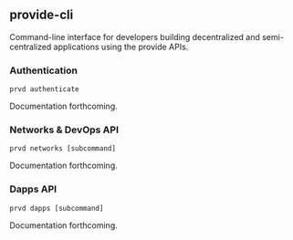 ## provide-cli

Command-line interface for developers building decentralized and semi-centralized applications using the provide APIs.

### Authentication

`prvd authenticate`

Documentation forthcoming.

### Networks & DevOps API

`prvd networks [subcommand]`

Documentation forthcoming.

### Dapps API

`prvd dapps [subcommand]`

Documentation forthcoming.
